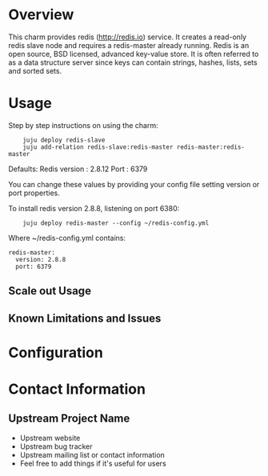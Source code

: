 # Overview

This charm provides redis (http://redis.io) service. It creates a read-only redis slave node and requires a redis-master already running. Redis is an open source, BSD licensed, advanced key-value store. It is often referred to as a data structure server since keys can contain strings, hashes, lists, sets and sorted sets.

# Usage

Step by step instructions on using the charm:

```
    juju deploy redis-slave
    juju add-relation redis-slave:redis-master redis-master:redis-master
```

Defaults:
    Redis version : 2.8.12
    Port : 6379

You can change these values by providing your config file setting version or port properties.

To install redis version 2.8.8, listening on port 6380:

```
    juju deploy redis-master --config ~/redis-config.yml
```

Where ~/redis-config.yml contains:

```
redis-master:
  version: 2.8.8
  port: 6379
```

## Scale out Usage


## Known Limitations and Issues


# Configuration

# Contact Information

## Upstream Project Name

- Upstream website
- Upstream bug tracker
- Upstream mailing list or contact information
- Feel free to add things if it's useful for users
